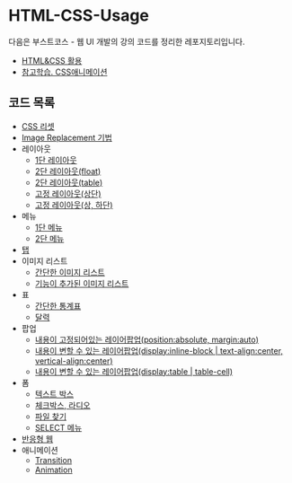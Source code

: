 # HTML-CSS-Usage
다음은 부스트코스 - 웹 UI 개발의 강의 코드를 정리한 레포지토리입니다.
* [HTML&CSS 활용](https://www.boostcourse.org/web344/joinLectures/19157) 
* [참고학습. CSS애니메이션](https://www.boostcourse.org/web344/joinLectures/28696)

## 코드 목록
* [CSS 리셋](./css-reset/reset.css)
* [Image Replacement 기법](./IR)
* 레이아웃
  - [1단 레이아웃](./layout/1단레이아웃.html)
  - [2단 레이아웃(float)](./layout/2단레이아웃(float).html)
  - [2단 레이아웃(table)](./layout/2단레이아웃(table).html)
  - [고정 레이아웃(상단)](./layout/고정%20레이아웃(상단).html)
  - [고정 레이아웃(상, 하단)](./layout/고정%20레이아웃(상,%20하단).html)
* 메뉴
  - [1단 메뉴](./menu/1단%20메뉴.html)
  - [2단 메뉴](./menu/2단%20메뉴.html)
* [탭](./tab/탭.html)
* 이미지 리스트
  - [간단한 이미지 리스트](./image-list/simple-image-list)
  - [기능이 추가된 이미지 리스트](./image-list/complicate-image-list)
* 표
  - [간단한 통계표](./table/통계표.html)
  - [달력](./table/달력.html)
* 팝업
  - [내용이 고정되어있는 레이어팝업(position:absolute, margin:auto)](./popup/layerpopup.html)
  - [내용이 변할 수 있는 레이어팝업(display:inline-block | text-align:center, vertical-align:center)](./popup/layerpopup2.html)
  - [내용이 변할 수 있는 레이어팝업(display:table | table-cell)](./popup/layerpopup3.html)
* 폼
  - [텍스트 박스](./form/textbox.html)
  - [체크박스, 라디오](./form/checkbox_radio.html)
  - [파일 찾기](./form/file.html)
  - [SELECT 메뉴](./form/select.html)
* [반응형 웹](./responsive/responsive.html)
* 애니메이션
  - [Transition](./animation/transition.html)
  - [Animation](./animation/animation.html)
